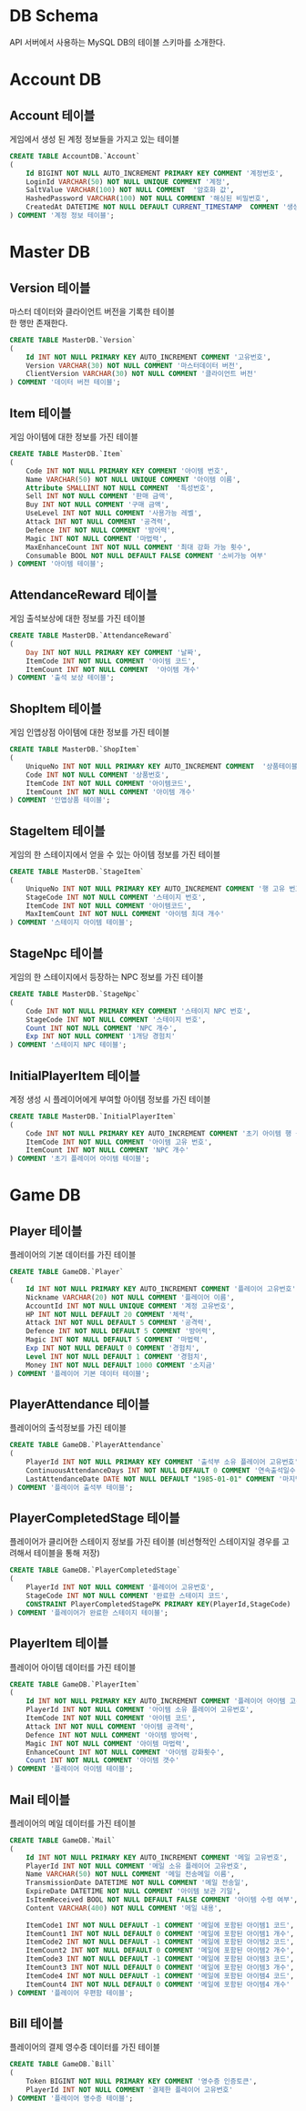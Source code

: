 # DB Schema
API 서버에서 사용하는 MySQL DB의 테이블 스키마를 소개한다.

# Account DB

## Account 테이블
게임에서 생성 된 계정 정보들을 가지고 있는 테이블

```sql
CREATE TABLE AccountDB.`Account`
(
    Id BIGINT NOT NULL AUTO_INCREMENT PRIMARY KEY COMMENT '계정번호',
    LoginId VARCHAR(50) NOT NULL UNIQUE COMMENT '계정',
    SaltValue VARCHAR(100) NOT NULL COMMENT  '암호화 값',
    HashedPassword VARCHAR(100) NOT NULL COMMENT '해싱된 비밀번호',
    CreatedAt DATETIME NOT NULL DEFAULT CURRENT_TIMESTAMP  COMMENT '생성 날짜'
) COMMENT '계정 정보 테이블';
```   


# Master DB

## Version 테이블
마스터 데이터와 클라이언트 버전을 기록한 테이블   
한 행만 존재한다.
```sql
CREATE TABLE MasterDB.`Version`
(
	Id INT NOT NULL PRIMARY KEY AUTO_INCREMENT COMMENT '고유번호',
	Version VARCHAR(30) NOT NULL COMMENT '마스터데이터 버전',
	ClientVersion VARCHAR(30) NOT NULL COMMENT '클라이언트 버전'
) COMMENT '데이터 버전 테이블';
```

## Item 테이블
게임 아이템에 대한 정보를 가진 테이블
```sql
CREATE TABLE MasterDB.`Item`
(
	Code INT NOT NULL PRIMARY KEY COMMENT '아이템 번호',
	Name VARCHAR(50) NOT NULL UNIQUE COMMENT '아이템 이름',
	Attribute SMALLINT NOT NULL COMMENT  '특성번호',
	Sell INT NOT NULL COMMENT '판매 금액',
	Buy INT NOT NULL COMMENT '구매 금액',
	UseLevel INT NOT NULL COMMENT '사용가능 레벨',
	Attack INT NOT NULL COMMENT '공격력',
	Defence INT NOT NULL COMMENT '방어력',
	Magic INT NOT NULL COMMENT '마법력',
	MaxEnhanceCount INT NOT NULL COMMENT '최대 강화 가능 횟수',
	Consumable BOOL NOT NULL DEFAULT FALSE COMMENT '소비가능 여부'
) COMMENT '아이템 테이블';
```

## AttendanceReward 테이블
게임 출석보상에 대한 정보를 가진 테이블
```sql
CREATE TABLE MasterDB.`AttendanceReward`
(
	Day INT NOT NULL PRIMARY KEY COMMENT '날짜',
	ItemCode INT NOT NULL COMMENT '아이템 코드',
	ItemCount INT NOT NULL COMMENT  '아이템 개수'
) COMMENT '출석 보상 테이블';

```

## ShopItem 테이블
게임 인앱상점 아이템에 대한 정보를 가진 테이블
```sql
CREATE TABLE MasterDB.`ShopItem`
(
	UniqueNo INT NOT NULL PRIMARY KEY AUTO_INCREMENT COMMENT  '상품테이블 고유번호',
	Code INT NOT NULL COMMENT '상품번호',
	ItemCode INT NOT NULL COMMENT '아이템코드',
	ItemCount INT NOT NULL COMMENT '아이템 개수'
) COMMENT '인앱상품 테이블';
```

## StageItem 테이블
게임의 한 스테이지에서 얻을 수 있는 아이템 정보를 가진 테이블
```sql
CREATE TABLE MasterDB.`StageItem`
(
	UniqueNo INT NOT NULL PRIMARY KEY AUTO_INCREMENT COMMENT '행 고유 번호',
	StageCode INT NOT NULL COMMENT '스테이지 번호',
	ItemCode INT NOT NULL COMMENT '아이템코드',
	MaxItemCount INT NOT NULL COMMENT '아이템 최대 개수'
) COMMENT '스테이지 아이템 테이블';
```

## StageNpc 테이블
게임의 한 스테이지에서 등장하는 NPC 정보를 가진 테이블
```sql
CREATE TABLE MasterDB.`StageNpc`
(
	Code INT NOT NULL PRIMARY KEY COMMENT '스테이지 NPC 번호',
	StageCode INT NOT NULL COMMENT '스테이지 번호',
	Count INT NOT NULL COMMENT 'NPC 개수',
	Exp INT NOT NULL COMMENT '1개당 경험치'
) COMMENT '스테이지 NPC 테이블';
```

## InitialPlayerItem 테이블
계정 생성 시 플레이어에게 부여할 아이템 정보를 가진 테이블
```sql
CREATE TABLE MasterDB.`InitialPlayerItem`
(
	Code INT NOT NULL PRIMARY KEY AUTO_INCREMENT COMMENT '초기 아이템 행 공유 번호',
	ItemCode INT NOT NULL COMMENT '아이템 고유 번호',
	ItemCount INT NOT NULL COMMENT 'NPC 개수'
) COMMENT '초기 플레이어 아이템 테이블';
```


# Game DB

## Player 테이블
플레이어의 기본 데이터를 가진 테이블
```sql
CREATE TABLE GameDB.`Player`
(
	Id INT NOT NULL PRIMARY KEY AUTO_INCREMENT COMMENT '플레이어 고유번호',
	Nickname VARCHAR(20) NOT NULL COMMENT '플레이어 이름',
	AccountId INT NOT NULL UNIQUE COMMENT '계정 고유번호',
	HP INT NOT NULL DEFAULT 20 COMMENT '체력',
	Attack INT NOT NULL DEFAULT 5 COMMENT '공격력',
	Defence INT NOT NULL DEFAULT 5 COMMENT '방어력',
	Magic INT NOT NULL DEFAULT 5 COMMENT '마법력',
	Exp INT NOT NULL DEFAULT 0 COMMENT '경험치',
	Level INT NOT NULL DEFAULT 1 COMMENT '경험치',
	Money INT NOT NULL DEFAULT 1000 COMMENT '소지금'
) COMMENT '플레이어 기본 데이터 테이블';
```

## PlayerAttendance 테이블
플레이어의 출석정보를 가진 테이블
```sql
CREATE TABLE GameDB.`PlayerAttendance`
(
	PlayerId INT NOT NULL PRIMARY KEY COMMENT '출석부 소유 플레이어 고유번호',
	ContinuousAttendanceDays INT NOT NULL DEFAULT 0 COMMENT '연속출석일수',
	LastAttendanceDate DATE NOT NULL DEFAULT "1985-01-01" COMMENT '마지막출석일'
) COMMENT '플레이어 출석부 테이블';
```

## PlayerCompletedStage 테이블
플레이어가 클리어한 스테이지 정보를 가진 테이블
(비선형적인 스테이지일 경우를 고려해서 테이블을 통해 저장)
```sql
CREATE TABLE GameDB.`PlayerCompletedStage`
(
	PlayerId INT NOT NULL COMMENT '플레이어 고유번호',
	StageCode INT NOT NULL COMMENT '완료한 스테이지 코드',
	CONSTRAINT PlayerCompletedStagePK PRIMARY KEY(PlayerId,StageCode)
) COMMENT '플레이어가 완료한 스테이지 테이블';
```


## PlayerItem 테이블
플레이어 아이템 데이터를 가진 테이블
```sql
CREATE TABLE GameDB.`PlayerItem`
(
	Id INT NOT NULL PRIMARY KEY AUTO_INCREMENT COMMENT '플레이어 아이템 고유번호',
	PlayerId INT NOT NULL COMMENT '아이템 소유 플레이어 고유번호',
	ItemCode INT NOT NULL COMMENT '아이템 코드',
	Attack INT NOT NULL COMMENT '아이템 공격력',
	Defence INT NOT NULL COMMENT '아이템 방어력',
	Magic INT NOT NULL COMMENT '아이템 마법력',
	EnhanceCount INT NOT NULL COMMENT '아이템 강화횟수',
	Count INT NOT NULL COMMENT '아이템 갯수'
) COMMENT '플레이어 아이템 테이블';
```

## Mail 테이블
플레이어의 메일 데이터를 가진 테이블
```sql
CREATE TABLE GameDB.`Mail`
(
	Id INT NOT NULL PRIMARY KEY AUTO_INCREMENT COMMENT '메일 고유번호',
	PlayerId INT NOT NULL COMMENT '메일 소유 플레이어 고유번호',
	Name VARCHAR(50) NOT NULL COMMENT '메일 전송메일 이름',
	TransmissionDate DATETIME NOT NULL COMMENT '메일 전송일',
	ExpireDate DATETIME NOT NULL COMMENT '아이템 보관 기일',
	IsItemReceived BOOL NOT NULL DEFAULT FALSE COMMENT '아이템 수령 여부',
	Content VARCHAR(400) NOT NULL COMMENT '메일 내용',
    
	ItemCode1 INT NOT NULL DEFAULT -1 COMMENT '메일에 포함된 아이템1 코드',
	ItemCount1 INT NOT NULL DEFAULT 0 COMMENT '메일에 포함된 아이템1 개수',
	ItemCode2 INT NOT NULL DEFAULT -1 COMMENT '메일에 포함된 아이템2 코드',
	ItemCount2 INT NOT NULL DEFAULT 0 COMMENT '메일에 포함된 아이템2 개수',
	ItemCode3 INT NOT NULL DEFAULT -1 COMMENT '메일에 포함된 아이템3 코드',
	ItemCount3 INT NOT NULL DEFAULT 0 COMMENT '메일에 포함된 아이템3 개수',
	ItemCode4 INT NOT NULL DEFAULT -1 COMMENT '메일에 포함된 아이템4 코드',
	ItemCount4 INT NOT NULL DEFAULT 0 COMMENT '메일에 포함된 아이템4 개수'
) COMMENT '플레이어 우편함 테이블';
```


## Bill 테이블
플레이어의 결제 영수증 데이터를 가진 테이블
```sql
CREATE TABLE GameDB.`Bill`
(
	Token BIGINT NOT NULL PRIMARY KEY COMMENT '영수증 인증토큰',
	PlayerId INT NOT NULL COMMENT '결제한 플레이어 고유번호' 
) COMMENT '플레이어 영수증 테이블';
```

